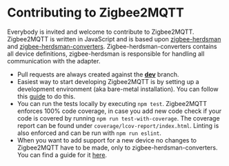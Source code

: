 # Contributing to Zigbee2MQTT

Everybody is invited and welcome to contribute to Zigbee2MQTT. Zigbee2MQTT is written in JavaScript and is based upon [zigbee-herdsman](https://github.com/koenkk/zigbee-herdsman) and [zigbee-herdsman-converters](https://github.com/koenkk/zigbee-herdsman-converters). Zigbee-herdsman-converters contains all device definitions, zigbee-herdsman is responsible for handling all communication with the adapter.

- Pull requests are always created against the [**dev**](https://github.com/Koenkk/zigbee2mqtt/tree/dev) branch.
- Easiest way to start developing Zigbee2MQTT is by setting up a development environment (aka bare-metal installation). You can follow this [guide](https://www.zigbee2mqtt.io/guide/installation/01_linux.html) to do this.
- You can run the tests locally by executing `npm test`. Zigbee2MQTT enforces 100% code coverage, in case you add new code check if your code is covered by running `npm run test-with-coverage`. The coverage report can be found under `coverage/lcov-report/index.html`. Linting is also enforced and can be run with `npm run eslint`.
- When you want to add support for a new device no changes to Zigbee2MQTT have to be made, only to zigbee-herdsman-converters. You can find a guide for it [here](https://www.zigbee2mqtt.io/advanced/support-new-devices/01_support_new_devices.html).
